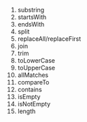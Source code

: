 1. substring
2. startsWith
3. endsWith
4. split
5. replaceAll/replaceFirst
6. join
7. trim
8. toLowerCase
9. toUpperCase
10. allMatches
11. compareTo
12. contains
13. isEmpty
14. isNotEmpty
16. length


